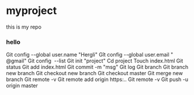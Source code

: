 # myproject
this is my repo
<h3>hello</h3>
Git config --global user.name "Hergli"
Gît config --global user.email " @gmail"
Git config  --list
Git init "project"
Cd project
Touch index.html
Git status
Git add index.html
Git commit -m "msg"
Git log
Git branch
Git branch new branch
Git checkout new branch
Git checkout master
Git merge new branch
Git remote -v
Git remote add origin https:..
Git remote -v
Git push -u origin master
